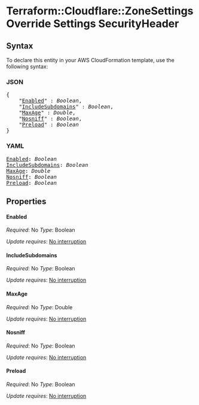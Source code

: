 # Terraform::Cloudflare::ZoneSettingsOverride Settings SecurityHeader

## Syntax

To declare this entity in your AWS CloudFormation template, use the following syntax:

### JSON

<pre>
{
    "<a href="#enabled" title="Enabled">Enabled</a>" : <i>Boolean</i>,
    "<a href="#includesubdomains" title="IncludeSubdomains">IncludeSubdomains</a>" : <i>Boolean</i>,
    "<a href="#maxage" title="MaxAge">MaxAge</a>" : <i>Double</i>,
    "<a href="#nosniff" title="Nosniff">Nosniff</a>" : <i>Boolean</i>,
    "<a href="#preload" title="Preload">Preload</a>" : <i>Boolean</i>
}
</pre>

### YAML

<pre>
<a href="#enabled" title="Enabled">Enabled</a>: <i>Boolean</i>
<a href="#includesubdomains" title="IncludeSubdomains">IncludeSubdomains</a>: <i>Boolean</i>
<a href="#maxage" title="MaxAge">MaxAge</a>: <i>Double</i>
<a href="#nosniff" title="Nosniff">Nosniff</a>: <i>Boolean</i>
<a href="#preload" title="Preload">Preload</a>: <i>Boolean</i>
</pre>

## Properties

#### Enabled

_Required_: No
_Type_: Boolean

_Update requires_: [No interruption](https://docs.aws.amazon.com/AWSCloudFormation/latest/UserGuide/using-cfn-updating-stacks-update-behaviors.html#update-no-interrupt)

#### IncludeSubdomains

_Required_: No
_Type_: Boolean

_Update requires_: [No interruption](https://docs.aws.amazon.com/AWSCloudFormation/latest/UserGuide/using-cfn-updating-stacks-update-behaviors.html#update-no-interrupt)

#### MaxAge

_Required_: No
_Type_: Double

_Update requires_: [No interruption](https://docs.aws.amazon.com/AWSCloudFormation/latest/UserGuide/using-cfn-updating-stacks-update-behaviors.html#update-no-interrupt)

#### Nosniff

_Required_: No
_Type_: Boolean

_Update requires_: [No interruption](https://docs.aws.amazon.com/AWSCloudFormation/latest/UserGuide/using-cfn-updating-stacks-update-behaviors.html#update-no-interrupt)

#### Preload

_Required_: No
_Type_: Boolean

_Update requires_: [No interruption](https://docs.aws.amazon.com/AWSCloudFormation/latest/UserGuide/using-cfn-updating-stacks-update-behaviors.html#update-no-interrupt)

